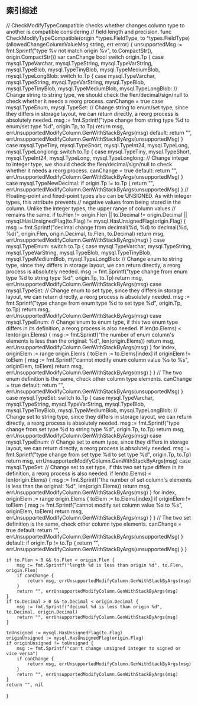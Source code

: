 ## 索引综述 ##

// CheckModifyTypeCompatible checks whether changes column type to another is compatible considering
// field length and precision.
func CheckModifyTypeCompatible(origin *types.FieldType, to *types.FieldType) (allowedChangeColumnValueMsg string, err error) {
	unsupportedMsg := fmt.Sprintf("type %v not match origin %v", to.CompactStr(), origin.CompactStr())
	var canChange bool
	switch origin.Tp {
	case mysql.TypeVarchar, mysql.TypeString, mysql.TypeVarString, mysql.TypeBlob,
		mysql.TypeTinyBlob, mysql.TypeMediumBlob, mysql.TypeLongBlob:
		switch to.Tp {
		case mysql.TypeVarchar, mysql.TypeString, mysql.TypeVarString,
			mysql.TypeBlob, mysql.TypeTinyBlob, mysql.TypeMediumBlob, mysql.TypeLongBlob:
			// Change string to string type, we should check the flen/decimal/sign/null to check whether it needs a reorg process.
			canChange = true
		case mysql.TypeEnum, mysql.TypeSet:
			// Change string to enum/set type, since they differs in storage layout, we can return directly, a reorg process is absolutely needed.
			msg := fmt.Sprintf("type change from string type %d to enum/set type %d", origin.Tp, to.Tp)
			return msg, errUnsupportedModifyColumn.GenWithStackByArgs(msg)
		default:
			return "", errUnsupportedModifyColumn.GenWithStackByArgs(unsupportedMsg)
		}
	case mysql.TypeTiny, mysql.TypeShort, mysql.TypeInt24, mysql.TypeLong, mysql.TypeLonglong:
		switch to.Tp {
		case mysql.TypeTiny, mysql.TypeShort, mysql.TypeInt24, mysql.TypeLong, mysql.TypeLonglong:
			// Change integer to integer type, we should check the flen/decimal/sign/null to check whether it needs a reorg process.
			canChange = true
		default:
			return "", errUnsupportedModifyColumn.GenWithStackByArgs(unsupportedMsg)
		}
	case mysql.TypeNewDecimal:
		if origin.Tp != to.Tp {
			return "", errUnsupportedModifyColumn.GenWithStackByArgs(unsupportedMsg)
		}
		// Floating-point and fixed-point types also can be UNSIGNED. As with integer types, this attribute prevents
		// negative values from being stored in the column. Unlike the integer types, the upper range of column values
		// remains the same.
		if to.Flen != origin.Flen || to.Decimal != origin.Decimal || mysql.HasUnsignedFlag(to.Flag) != mysql.HasUnsignedFlag(origin.Flag) {
			msg := fmt.Sprintf("decimal change from decimal(%d, %d) to decimal(%d, %d)", origin.Flen, origin.Decimal, to.Flen, to.Decimal)
			return msg, errUnsupportedModifyColumn.GenWithStackByArgs(msg)
		}
	case mysql.TypeEnum:
		switch to.Tp {
		case mysql.TypeVarchar, mysql.TypeString, mysql.TypeVarString,
			mysql.TypeBlob, mysql.TypeTinyBlob, mysql.TypeMediumBlob, mysql.TypeLongBlob:
			// Change enum to string type, since they differs in storage layout, we can return directly, a reorg process is absolutely needed.
			msg := fmt.Sprintf("type change from enum type %d to string type %d", origin.Tp, to.Tp)
			return msg, errUnsupportedModifyColumn.GenWithStackByArgs(msg)
		case mysql.TypeSet:
			// Change enum to set type, since they differs in storage layout, we can return directly, a reorg process is absolutely needed.
			msg := fmt.Sprintf("type change from enum type %d to set type %d", origin.Tp, to.Tp)
			return msg, errUnsupportedModifyColumn.GenWithStackByArgs(msg)
		case mysql.TypeEnum:
			// Change enum to enum type, if this two enum type differs in its definition, a reorg process is also needed.
			if len(to.Elems) < len(origin.Elems) {
				msg := fmt.Sprintf("the number of enum column's elements is less than the original: %d", len(origin.Elems))
				return msg, errUnsupportedModifyColumn.GenWithStackByArgs(msg)
			}
			for index, originElem := range origin.Elems {
				toElem := to.Elems[index]
				if originElem != toElem {
					msg := fmt.Sprintf("cannot modify enum column value %s to %s", originElem, toElem)
					return msg, errUnsupportedModifyColumn.GenWithStackByArgs(msg)
				}
			}
			// The two enum definition is the same, check other column type elements.
			canChange = true
		default:
			return "", errUnsupportedModifyColumn.GenWithStackByArgs(unsupportedMsg)
		}
	case mysql.TypeSet:
		switch to.Tp {
		case mysql.TypeVarchar, mysql.TypeString, mysql.TypeVarString,
			mysql.TypeBlob, mysql.TypeTinyBlob, mysql.TypeMediumBlob, mysql.TypeLongBlob:
			// Change set to string type, since they differs in storage layout, we can return directly, a reorg process is absolutely needed.
			msg := fmt.Sprintf("type change from set type %d to string type %d", origin.Tp, to.Tp)
			return msg, errUnsupportedModifyColumn.GenWithStackByArgs(msg)
		case mysql.TypeEnum:
			// Change set to enum type, since they differs in storage layout, we can return directly, a reorg process is absolutely needed.
			msg := fmt.Sprintf("type change from set type %d to set type %d", origin.Tp, to.Tp)
			return msg, errUnsupportedModifyColumn.GenWithStackByArgs(msg)
		case mysql.TypeSet:
			// Change set to set type, if this two set type differs in its definition, a reorg process is also needed.
			if len(to.Elems) < len(origin.Elems) {
				msg := fmt.Sprintf("the number of set column's elements is less than the original: %d", len(origin.Elems))
				return msg, errUnsupportedModifyColumn.GenWithStackByArgs(msg)
			}
			for index, originElem := range origin.Elems {
				toElem := to.Elems[index]
				if originElem != toElem {
					msg := fmt.Sprintf("cannot modify set column value %s to %s", originElem, toElem)
					return msg, errUnsupportedModifyColumn.GenWithStackByArgs(msg)
				}
			}
			// The two set definition is the same, check other column type elements.
			canChange = true
		default:
			return "", errUnsupportedModifyColumn.GenWithStackByArgs(unsupportedMsg)
		}
	default:
		if origin.Tp != to.Tp {
			return "", errUnsupportedModifyColumn.GenWithStackByArgs(unsupportedMsg)
		}
	}

	if to.Flen > 0 && to.Flen < origin.Flen {
		msg := fmt.Sprintf("length %d is less than origin %d", to.Flen, origin.Flen)
		if canChange {
			return msg, errUnsupportedModifyColumn.GenWithStackByArgs(msg)
		}
		return "", errUnsupportedModifyColumn.GenWithStackByArgs(msg)
	}
	if to.Decimal > 0 && to.Decimal < origin.Decimal {
		msg := fmt.Sprintf("decimal %d is less than origin %d", to.Decimal, origin.Decimal)
		return "", errUnsupportedModifyColumn.GenWithStackByArgs(msg)
	}

	toUnsigned := mysql.HasUnsignedFlag(to.Flag)
	originUnsigned := mysql.HasUnsignedFlag(origin.Flag)
	if originUnsigned != toUnsigned {
		msg := fmt.Sprintf("can't change unsigned integer to signed or vice versa")
		if canChange {
			return msg, errUnsupportedModifyColumn.GenWithStackByArgs(msg)
		}
		return "", errUnsupportedModifyColumn.GenWithStackByArgs(msg)
	}
	return "", nil
}
